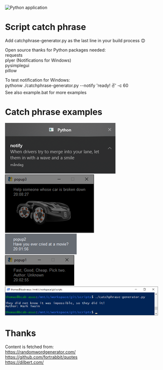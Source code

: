 ![Python application](https://github.com/twomas/scripts/workflows/Python%20application/badge.svg)
# Script catch phrase
Add catchphrase-generator.py as the last line in your build process 😊<br>

Open source thanks for Python packages needed:<br>
requests<br>
plyer (Notifications for Windows)<br>
pysimplegui<br>
pillow<br>

To test notification for Windows:<br>
pythonw ./catchphrase-generator.py --notify 'ready! ✌️' -c 60<br>
See also example.bat for more examples<br>

# Catch phrase examples
![Notification](https://github.com/twomas/scripts/blob/master/screenshots/notification.png)
<br>
![Popup3](https://github.com/twomas/scripts/blob/master/screenshots/popup3.png)
<br>
![Popup2](https://github.com/twomas/scripts/blob/master/screenshots/popup2.png)
<br>
![Popup1](https://github.com/twomas/scripts/blob/master/screenshots/popup1.png)
<br>
![Console](https://github.com/twomas/scripts/blob/master/screenshots/console.png)

# Thanks
Content is fetched from:<br>
https://randomwordgenerator.com/<br>
https://github.com/fortrabbit/quotes<br>
https://dilbert.com/<br>
